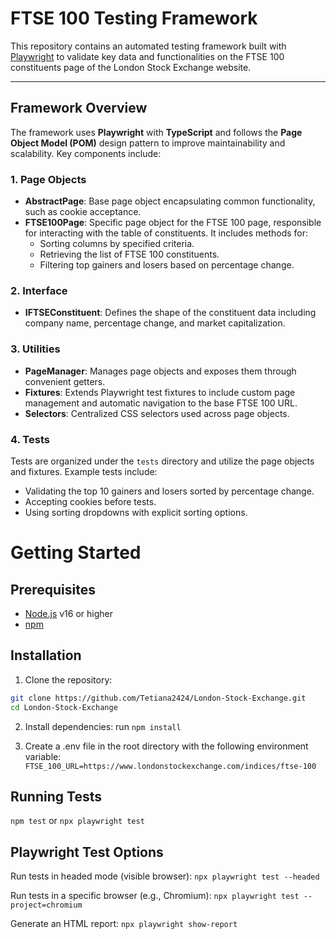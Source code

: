 # FTSE 100 Testing Framework

This repository contains an automated testing framework built with [Playwright](https://playwright.dev/) to validate key data and functionalities on the FTSE 100 constituents page of the London Stock Exchange website.

---

## Framework Overview

The framework uses **Playwright** with **TypeScript** and follows the **Page Object Model (POM)** design pattern to improve maintainability and scalability. Key components include:

### 1. Page Objects

- **AbstractPage**: Base page object encapsulating common functionality, such as cookie acceptance.
- **FTSE100Page**: Specific page object for the FTSE 100 page, responsible for interacting with the table of constituents. It includes methods for:
  - Sorting columns by specified criteria.
  - Retrieving the list of FTSE 100 constituents.
  - Filtering top gainers and losers based on percentage change.

### 2. Interface

- **IFTSEConstituent**: Defines the shape of the constituent data including company name, percentage change, and market capitalization.

### 3. Utilities

- **PageManager**: Manages page objects and exposes them through convenient getters.
- **Fixtures**: Extends Playwright test fixtures to include custom page management and automatic navigation to the base FTSE 100 URL.
- **Selectors**: Centralized CSS selectors used across page objects.

### 4. Tests

Tests are organized under the `tests` directory and utilize the page objects and fixtures. Example tests include:

- Validating the top 10 gainers and losers sorted by percentage change.
- Accepting cookies before tests.
- Using sorting dropdowns with explicit sorting options.

# Getting Started

## Prerequisites

- [Node.js](https://nodejs.org/) v16 or higher
- [npm](https://www.npmjs.com/)

## Installation

1. Clone the repository:

```bash
git clone https://github.com/Tetiana2424/London-Stock-Exchange.git
cd London-Stock-Exchange
```

2. Install dependencies:
run `npm install`

3. Create a .env file in the root directory with the following environment variable:
`FTSE_100_URL=https://www.londonstockexchange.com/indices/ftse-100`

## Running Tests

`npm test` or `npx playwright test`

## Playwright Test Options

Run tests in headed mode (visible browser): `npx playwright test --headed`

Run tests in a specific browser (e.g., Chromium): `npx playwright test --project=chromium`

Generate an HTML report: `npx playwright show-report`